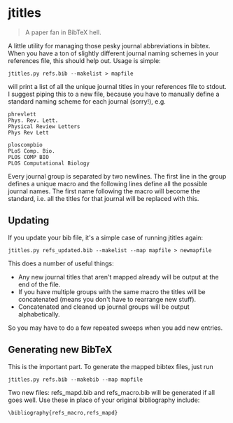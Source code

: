 jtitles
=======

> A paper fan in BibTeX hell.

A little utility for managing those pesky journal abbreviations in bibtex.
When you have a ton of slightly different journal naming schemes in your references file, this should help out.
Usage is simple:

    jtitles.py refs.bib --makelist > mapfile

will print a list of all the unique journal titles in your references file to stdout.
I suggest piping this to a new file, because you have to manually define a standard naming scheme for each journal (sorry!), e.g.

```
phrevlett
Phys. Rev. Lett.
Physical Review Letters
Phys Rev Lett

ploscompbio
PLoS Comp. Bio.
PLOS COMP BIO
PLOS Computational Biology
```

Every journal group is separated by two newlines. The first line in the group defines a unique macro and the following lines define all the possible journal names.
The first name following the macro will become the standard, i.e. all the titles for that journal will be replaced with this.

Updating
--------

If you update your bib file, it's a simple case of running jtitles again:

    jtitles.py refs_updated.bib --makelist --map mapfile > newmapfile

This does a number of useful things:

* Any new journal titles that aren't mapped already will be output at the end of the file.
* If you have multiple groups with the same macro the titles will be concatenated (means you don't have to rearrange new stuff).
* Concatenated and cleaned up journal groups will be output alphabetically.

So you may have to do a few repeated sweeps when you add new entries.

Generating new BibTeX
---------------------

This is the important part. To generate the mapped bibtex files, just run

    jtitles.py refs.bib --makebib --map mapfile

Two new files: refs_mapd.bib and refs_macro.bib will be generated if all goes well.
Use these in place of your original bibliography include:

    \bibliography{refs_macro,refs_mapd}

